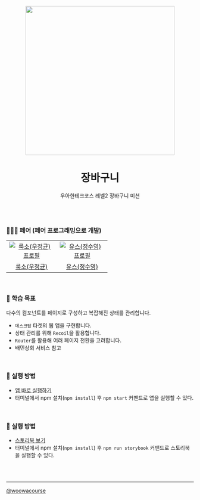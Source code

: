 <p align="middle" >
  <img src="https://techcourse-storage.s3.ap-northeast-2.amazonaws.com/3e6c6f30b11d4b098b5a3e81be19ce3a" width="400">
</p>
<h1 align="middle">장바구니</h1>
<p align="middle">우아한테크코스 레벨2 장바구니 미션</p>

<br>
<br>

### 🧑‍🤝‍🧑 페어 (페어 프로그래밍으로 개발)

<table>
  <tr>
    <td align="center" width="120px">
      <a href="https://github.com/woo-jk" target="_blank">
        <img src="https://avatars.githubusercontent.com/u/73513965?v=4" alt="룩소(우정균) 프로필" />
      </a>
    </td>
    <td align="center" width="120px">
      <a href="https://github.com/suyoungj" target="_blank">
        <img src="https://avatars.githubusercontent.com/u/19235163?v=4" alt="유스(정수영) 프로필" />
      </a>
    </td>
  </tr>
  <tr>
    <td align="center">
      <a href="https://github.com/woo-jk" target="_blank">
      룩소(우정균)
      </a>
    </td>
    <td align="center">
      <a href="https://github.com/suyoungj" target="_blank">
        유스(정수영) 
      </a>
    </td>
  </tr>
</table>

<br>

### 📍 학습 목표

다수의 컴포넌트를 페이지로 구성하고 복잡해진 상태를 관리합니다.

- `데스크탑` 타겟의 웹 앱을 구현합니다.
- 상태 관리를 위해 `Recoil`을 활용합니다.
- `Router`를 활용해 여러 페이지 전환을 고려합니다.
- 배민상회 서비스 참고

<br>

### 📝 실행 방법

- <a href="https://woo-jk.github.io/react-shopping-cart/">앱 바로 실행하기</a>
- 터미널에서 npm 설치(`npm install`) 후 `npm start` 커맨드로 앱을 실행할 수 있다.

<br>

### 📝 실행 방법

- <a href="https://645c7e56e3f80fce1d22940b-ckosctseds.chromatic.com/?path=/docs/counter--docs">스토리북 보기</a>
- 터미널에서 npm 설치(`npm install`) 후 `npm run storybook` 커맨드로 스토리북을 실행할 수 있다.

<br>

<br>

---

<a href="https://github.com/woowacourse">@woowacourse</a>
